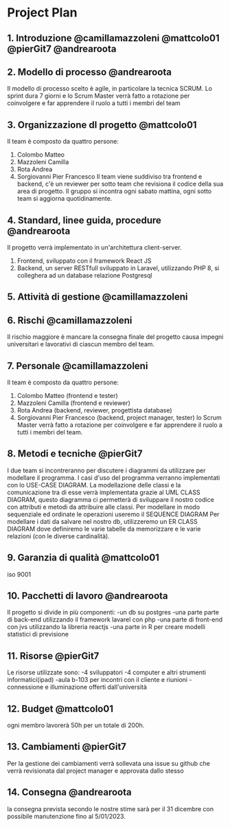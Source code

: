 # Project Plan
## 1. Introduzione @camillamazzoleni @mattcolo01 @pierGit7 @andrearoota

## 2. Modello di processo @andrearoota
Il modello di processo scelto è agile, in particolare la tecnica SCRUM.
Lo sprint dura 7 giorni e lo Scrum Master verrà fatto a rotazione per coinvolgere e far apprendere il ruolo a tutti i membri del team

## 3. Organizzazione dl progetto @mattcolo01
Il team è composto da quattro persone:
1. Colombo Matteo
2. Mazzoleni Camilla
3. Rota Andrea
4. Sorgiovanni Pier Francesco
Il team viene suddiviso tra frontend e backend, c'è un reviewer per sotto team che revisiona il codice della sua area di progetto.
Il gruppo si incontra ogni sabato mattina, ogni sotto team si aggiorna quotidinamente.

## 4. Standard, linee guida, procedure @andrearoota
Il progetto verrà implementato in un'architettura client-server.
1. Frontend, sviluppato con il framework React JS
2. Backend, un server RESTfull sviluppato in Laravel, utilizzando PHP 8, si colleghera ad un database relazione Postgresql


## 5. Attività di gestione @camillamazzoleni

## 6. Rischi @camillamazzoleni
Il rischio maggiore è mancare la consegna finale del progetto causa impegni universitari e lavorativi di ciascun membro del team.

## 7. Personale @camillamazzoleni
Il team è composto da quattro persone:
1. Colombo Matteo (frontend e tester)
2. Mazzoleni Camilla (frontend e reviewer)
3. Rota Andrea (backend, reviewer, progettista database)
4. Sorgiovanni Pier Francesco (backend, project manager, tester)
lo Scrum Master verrà fatto a rotazione per coinvolgere e far apprendere il ruolo a tutti i membri del team.

## 8. Metodi e tecniche @pierGit7
I due team si incontreranno per discutere i diagrammi da utilizzare per modellare il programma.
I casi d'uso del programma verranno implementati con lo  USE-CASE DIAGRAM. La modellazione delle classi
e la comunicazione tra di esse verrà implementata grazie al UML CLASS DIAGRAM, questo diagramma 
ci permetterà di sviluppare il nostro codice con attributi e metodi da attribuire alle classi.
Per modellare in modo sequenziale ed ordinate le operazioni useremo il SEQUENCE DIAGRAM 
Per modellare i dati da salvare nel nostro db, utilizzeremo un ER CLASS DIAGRAM dove 
definiremo le varie tabelle da memorizzare e le varie relazioni (con le diverse cardinalità).

## 9. Garanzia di qualità @mattcolo01
iso 9001

## 10. Pacchetti di lavoro @andrearoota
Il progetto si divide in più componenti:
-un db su postgres 
-una parte parte di back-end utilizzando il framework lavarel con php
-una parte di front-end con jvs utilizzando la libreria reactjs
-una parte in R per creare modelli statistici di previsione 

## 11. Risorse @pierGit7
Le risorse utilizzate sono:
-4 sviluppatori
-4 computer e altri strumenti informatici(ipad)
-aula b-103 per incontri con il cliente e riunioni 
-connessione e illuminazione offerti dall'università

## 12. Budget @mattcolo01
ogni membro lavorerà 50h per un totale di 200h.

## 13. Cambiamenti @pierGit7
Per la gestione dei cambiamenti verrà sollevata una issue su github che verrà 
revisionata dal project manager e approvata dallo stesso

## 14. Consegna @andrearoota
la consegna prevista secondo le nostre stime sarà per il 31 dicembre con possibile manutenzione 
fino al 5/01/2023.